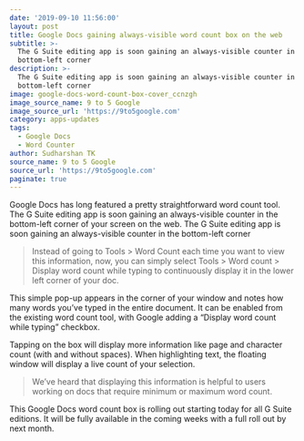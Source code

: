```yaml
---
date: '2019-09-10 11:56:00'
layout: post
title: Google Docs gaining always-visible word count box on the web
subtitle: >-
  The G Suite editing app is soon gaining an always-visible counter in the
  bottom-left corner
description: >-
  The G Suite editing app is soon gaining an always-visible counter in the
  bottom-left corner
image: google-docs-word-count-box-cover_ccnzgh
image_source_name: 9 to 5 Google
image_source_url: 'https://9to5google.com'
category: apps-updates
tags:
  - Google Docs
  - Word Counter
author: Sudharshan TK
source_name: 9 to 5 Google
source_url: 'https://9to5google.com'
paginate: true
---
```

Google Docs has long featured a pretty straightforward word count tool. The G Suite editing app is soon gaining an always-visible counter in the bottom-left corner of your screen on the web.The G Suite editing app is soon gaining an always-visible counter in the bottom-left corner

> Instead of going to Tools > Word Count each time you want to view this information, now, you can simply select Tools > Word count > Display word count while typing to continuously display it in the lower left corner of your doc.

This simple pop-up appears in the corner of your window and notes how many words you’ve typed in the entire document. It can be enabled from the existing word count tool, with Google adding a “Display word count while typing” checkbox.

Tapping on the box will display more information like page and character count (with and without spaces). When highlighting text, the floating window will display a live count of your selection.

> We’ve heard that displaying this information is helpful to users working on docs that require minimum or maximum word count.

This Google Docs word count box is rolling out starting today for all G Suite editions. It will be fully available in the coming weeks with a full roll out by next month.
